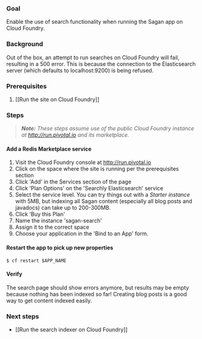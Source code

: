 ### Goal

Enable the use of search functionality when running the Sagan app on Cloud Foundry.

### Background

Out of the box, an attempt to run searches on Cloud Foundry will fail, resulting in a 500 error. This is because the connection to the Elasticsearch server (which defaults to localhost:9200) is being refused.

### Prerequisites

1. [[Run the site on Cloud Foundry]]

### Steps

> _**Note:** These steps assume use of the public Cloud Foundry instance at http://run.pivotal.io and its marketplace._

#### Add a Redis Marketplace service

1. Visit the Cloud Foundry console at http://run.pivotal.io
1. Click on the space where the site is running per the prerequisites section
1. Click 'Add' in the Services section of the page
1. Click 'Plan Options' on the 'Searchly Elasticsearch' service
1. Select the service level. You can try things out with a _Starter instance_ with 5MB, but indexing all Sagan content (especially all blog posts and javadocs) can take up to 200-300MB.
1. Click 'Buy this Plan'
1. Name the instance 'sagan-search'
1. Assign it to the correct space
1. Choose your application in the 'Bind to an App' form.

#### Restart the app to pick up new properties

    $ cf restart $APP_NAME

#### Verify

The search page should show errors anymore, but results may be empty because nothing has been indexed so far!
Creating blog posts is a good way to get content indexed easily.

### Next steps

 - [[Run the search indexer on Cloud Foundry]]
